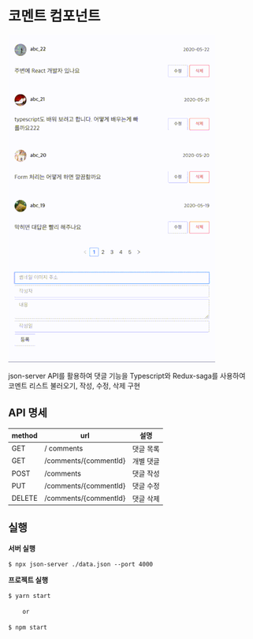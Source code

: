# 코멘트 컴포넌트

![이미지](./comment_project.gif)

json-server API를 활용하여 댓글 기능을 Typescript와 Redux-saga를 사용하여<br/>
코멘트 리스트 불러오기, 작성, 수정, 삭제 구현

## API 명세

| method | url                   | 설명      |
| ------ | --------------------- | --------- |
| GET    | / comments            | 댓글 목록 |
| GET    | /comments/{commentId} | 개별 댓글 |
| POST   | /comments             | 댓글 작성 |
| PUT    | /comments/{commentId} | 댓글 수정 |
| DELETE | /comments/{commentId} | 댓글 삭제 |

## 실행

**서버 실행**

```console
$ npx json-server ./data.json --port 4000
```

**프로젝트 실행**

```console
$ yarn start

    or

$ npm start
```
